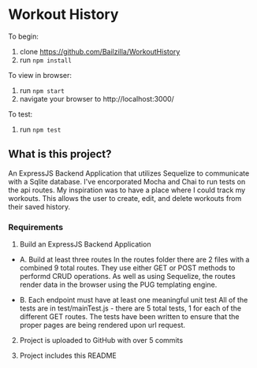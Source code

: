 # Workout History

To begin: 
1. clone https://github.com/Bailzilla/WorkoutHistory
2. run `npm install`

To view in browser:
1. run `npm start`
2. navigate your browser to http://localhost:3000/

To test:
1. run `npm test`


## What is this project?
An ExpressJS Backend Application that utilizes Sequelize to communicate with a Sqlite database. I've encorporated Mocha and Chai to run tests on the api routes. My inspiration was to have a place where I could track my workouts. This allows the user to create, edit, and delete workouts from their saved history. 

### Requirements
1. Build an ExpressJS Backend Application 

- A. Build at least three routes
In the routes folder there are 2 files with a combined 9 total routes. They use either GET or POST methods to performd CRUD operations. As well as using Sequelize, the routes render data in the browser using the PUG templating engine. 

- B. Each endpoint must have at least one meaningful unit test 
All of the tests are in test/mainTest.js - there are 5 total tests, 1 for each of the different GET routes. The tests have been written to ensure that the proper pages are being rendered upon url request.

2. Project is uploaded to GitHub with over 5 commits

3. Project includes this README
